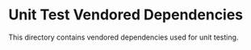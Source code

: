 # Unit Test Vendored Dependencies

This directory contains vendored dependencies used for unit testing.
